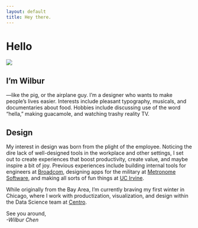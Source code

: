 ```yaml
---
layout: default
title: Hey there.
---
```


# Hello

<img src='/files/IMG_2154.png' data-action='zoom'>

## I’m Wilbur
—like the pig, or the airplane guy. I’m a designer who wants to make people’s lives easier. Interests include pleasant typography, musicals, and documentaries about food. Hobbies include discussing use of the word “hella,” making guacamole, and watching trashy reality TV.

## Design

My interest in design was born from the plight of the employee. Noticing the dire lack of well-designed tools in the workplace and other settings, I set out to create experiences that boost productivity, create value, and maybe inspire a bit of joy. Previous experiences include building internal tools for engineers at <a href='https://www.broadcom.com/'>Broadcom</a>, designing apps for the military at <a href='http://www.metronome-software.com/'>Metronome Software</a>, and making all sorts of fun things at <a href='http://uci.edu'>UC Irvine</a>. 

While originally from the Bay Area, I’m currently braving my first winter in Chicago, where I work with productization, visualization, and design within the Data Science team at <a href='http://centro.net'>Centro</a>.  

See you around,<br><i>-Wilbur Chen</i>







